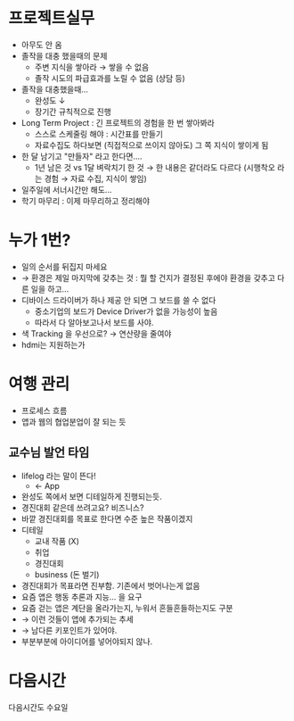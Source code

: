 프로젝트실무
============

-	아무도 안 옴
-	졸작을 대충 했을때의 문제
	-	주변 지식을 쌓아라 → 쌓을 수 없음
	-	졸작 시도의 파급효과를 노릴 수 없음 (상담 등)
-	졸작을 대충했을때...
	-	완성도 ↓
	-	장기간 규칙적으로 진행
-	Long Term Project : 긴 프로젝트의 경험을 한 번 쌓아봐라
	-	스스로 스케줄링 해야 : 시간표를 만들기
	-	자료수집도 하다보면 (직접적으로 쓰이지 않아도) 그 쪽 지식이 쌓이게 됨
-	한 달 남기고 "만들자" 라고 한다면....
	-	1년 남은 것 vs 1달 벼락치기 한 것 → 한 내용은 같더라도 다르다 (시행착오 라는 경험 → 자료 수집, 지식이 쌓임)
-	일주일에 서너시간만 해도...
-	학기 마무리 : 이제 마무리하고 정리해야

누가 1번?
=========

-	일의 순서를 뒤집지 마세요
-	→ 환경은 제일 마지막에 갖추는 것 : 뭘 할 건지가 결정된 후에야 환경을 갖추고 다른 일을 하고...
-	디바이스 드라이버가 하나 제공 안 되면 그 보드를 쓸 수 없다
	-	중소기업의 보드가 Device Driver가 없을 가능성이 높음
	-	따라서 다 알아보고나서 보드를 사야.
-	색 Tracking 을 우선으로? → 연산량을 줄여야
-	hdmi는 지원하는가

여행 관리
=========

-	프로세스 흐름
-	앱과 웹의 협업분업이 잘 되는 듯

## 교수님 발언 타임

- lifelog 라는 말이 뜬다!
    - ← App
- 완성도 쪽에서 보면 디테일하게 진행되는듯.
- 경진대회 같은데 쓰려고요? 비즈니스?
- 바깥 경진대회를 목표로 한다면 수준 높은 작품이겠지
- 디테일
    - 교내 작품 (X)
    - 취업
    - 경진대회
    - business (돈 벌기)
- 경진대회가 목표라면 진부함. 기존에서 벗어나는게 없음
- 요즘 앱은 행동 추론과 지능... 을 요구
- 요즘 걷는 앱은 계단을 올라가는지, 누워서 흔들흔들하는지도 구분
- → 이런 것들이 앱에 추가되는 추세
- → 남다른 키포인트가 있어야.
- 부분부분에 아이디어를 넣어야되지 않나.

# 다음시간

다음시간도 수요일

